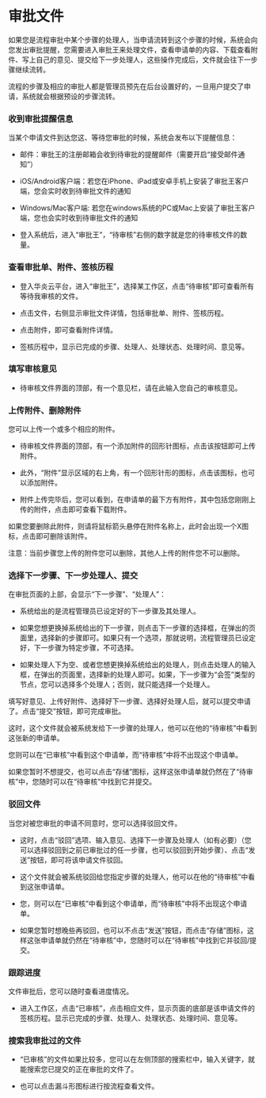 # 审批文件

如果您是流程审批中某个步骤的处理人，当申请流转到这个步骤的时候，系统会向您发出审批提醒，您需要进入审批王来处理文件，查看申请单的内容、下载查看附件、写上自己的意见、提交给下一步处理人，这些操作完成后，文件就会往下一步骤继续流转。

流程的步骤及相应的审批人都是管理员预先在后台设置好的，一旦用户提交了申请，系统就会根据预设的步骤流转。

### 收到审批提醒信息

当某个申请文件到达您这、等待您审批的时候，系统会发布以下提醒信息：

- 邮件：审批王的注册邮箱会收到待审批的提醒邮件（需要开启“接受邮件通知”）

- iOS/Android客户端：若您在iPhone、iPad或安卓手机上安装了审批王客户端，您会实时收到待审批文件的通知

- Windows/Mac客户端: 若您在windows系统的PC或Mac上安装了审批王客户端，您也会实时收到待审批文件的通知

- 登入系统后，进入“审批王”，“待审核”右侧的数字就是您的待审核文件的数量。


### 查看审批单、附件、签核历程

- 登入华炎云平台，进入“审批王”，选择某工作区，点击“待审核”即可查看所有等待我审核的文件。

- 点击文件，右侧显示审批文件详情，包括审批单、附件、签核历程。

- 点击附件，即可查看附件详情。

- 签核历程中，显示已完成的步骤、处理人、处理状态、处理时间、意见等。


### 填写审核意见

- 待审核文件界面的顶部，有一个意见栏，请在此输入您自己的审核意见。


### 上传附件、删除附件

您可以上传一个或多个相应的附件。

- 待审核文件界面的顶部，有一个添加附件的回形针图标，点击该按钮即可上传附件。

- 此外，“附件”显示区域的右上角，有一个回形针形的图标，点击该图标，也可以添加附件。

- 附件上传完毕后，您可以看到，在申请单的最下方有附件，其中包括您刚刚上传的附件，点击即可查看下载附件。

如果您要删除此附件，则请将鼠标箭头悬停在附件名称上，此时会出现一个X图标，点击即可删除该附件。

注意：当前步骤您上传的附件您可以删除，其他人上传的附件您不可以删除。


### 选择下一步骤、下一步处理人、提交

在审批页面的上部，会显示“下一步骤”、“处理人”：
- 系统给出的是流程管理员已设定好的下一步骤及其处理人。

- 如果您想更换掉系统给出的下一步骤，则点击下一步骤的选择框，在弹出的页面里，选择新的步骤即可。如果只有一个选项，那就说明，流程管理员已设定好，下一步骤为特定步骤，不可选择。

- 如果处理人下为空、或者您想更换掉系统给出的处理人，则点击处理人的输入框，在弹出的页面里，选择新的处理人即可。如果，下一步骤为“会签”类型的节点，您可以选择多个处理人；否则，就只能选择一个处理人。

填写好意见、上传好附件、选择好下一步骤、选择好处理人后，就可以提交申请了。点击“提交”按钮，即可完成审批。

这时，这个文件就会被系统发给下一步骤的处理人，他可以在他的“待审核”中看到这张新的申请单。

您则可以在“已审核”中看到这个申请单，而“待审核”中将不出现这个申请单。

如果您暂时不想提交，也可以点击“存储”图标，这样这张申请单就仍然在了“待审核”中，您随时可以在“待审核”中找到它并提交。


### 驳回文件

当您对被您审批的申请不同意时，您可以选择驳回文件。

- 这时，点击“驳回”选项、输入意见、选择下一步骤及处理人（如有必要）（您可以选择驳回到之前已审批过的任一步骤，也可以驳回到开始步骤）、点击“发送”按钮，即可将该申请文件驳回。

- 这个文件就会被系统驳回给您指定步骤的处理人，他可以在他的“待审核”中看到这张申请单。

- 您，则可以在“已审核”中看到这个申请单，而“待审核”中将不出现这个申请单。

- 如果您暂时想晚些再驳回，也可以不点击“发送”按钮，而点击“存储”图标，这样这张申请单就仍然在“待审核”中，您随时可以在“待审核”中找到它并驳回/提交。


### 跟踪进度

文件审批后，您可以随时查看进度情况。

- 进入工作区，点击“已审核”，点击相应文件，显示页面的底部是该申请文件的签核历程。显示已完成的步骤、处理人、处理状态、处理时间、意见等。


### 搜索我审批过的文件

- “已审核”的文件如果比较多，您可以在左侧顶部的搜索栏中，输入关键字，就能搜索您已提交的正在审批的文件了。

- 也可以点击漏斗形图标进行按流程查看文件。
